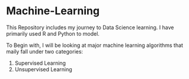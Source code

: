 # Machine-Learning
This Repository includes my journey to Data Science learning. I have primarily used R and Python to model. 

To Begin with, I will be looking at major machine learning algorithms that maily fall under two categories:
1. Supervised Learning
2. Unsupervised Learning

